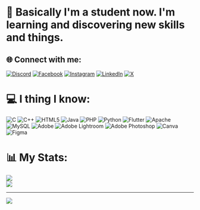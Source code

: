 # 💫 Basically I'm a student now. I'm learning and discovering new skills and things.


## 🌐 Connect with me:
[![Discord](https://img.shields.io/badge/Discord-%237289DA.svg?logo=discord&logoColor=white)](https://discord.gg/ahnafhasan.niloy) [![Facebook](https://img.shields.io/badge/Facebook-%231877F2.svg?logo=Facebook&logoColor=white)](https://facebook.com/ahnafhasan.niloy) [![Instagram](https://img.shields.io/badge/Instagram-%23E4405F.svg?logo=Instagram&logoColor=white)](https://instagram.com/ahnafhasan_niloy) [![LinkedIn](https://img.shields.io/badge/LinkedIn-%230077B5.svg?logo=linkedin&logoColor=white)](https://www.linkedin.com/in/ahnafhasan-niloy/) [![X](https://img.shields.io/badge/X-black.svg?logo=X&logoColor=white)](https://x.com/@the_ah_niloy) 

# 💻 I thing I know:
![C](https://img.shields.io/badge/c-%2300599C.svg?style=for-the-badge&logo=c&logoColor=white) ![C++](https://img.shields.io/badge/c++-%2300599C.svg?style=for-the-badge&logo=c%2B%2B&logoColor=white) ![HTML5](https://img.shields.io/badge/html5-%23E34F26.svg?style=for-the-badge&logo=html5&logoColor=white) ![Java](https://img.shields.io/badge/java-%23ED8B00.svg?style=for-the-badge&logo=openjdk&logoColor=white) ![PHP](https://img.shields.io/badge/php-%23777BB4.svg?style=for-the-badge&logo=php&logoColor=white) ![Python](https://img.shields.io/badge/python-3670A0?style=for-the-badge&logo=python&logoColor=ffdd54) ![Flutter](https://img.shields.io/badge/Flutter-%2302569B.svg?style=for-the-badge&logo=Flutter&logoColor=white) ![Apache](https://img.shields.io/badge/apache-%23D42029.svg?style=for-the-badge&logo=apache&logoColor=white) ![MySQL](https://img.shields.io/badge/mysql-4479A1.svg?style=for-the-badge&logo=mysql&logoColor=white) ![Adobe](https://img.shields.io/badge/adobe-%23FF0000.svg?style=for-the-badge&logo=adobe&logoColor=white) ![Adobe Lightroom](https://img.shields.io/badge/Adobe%20Lightroom-31A8FF.svg?style=for-the-badge&logo=Adobe%20Lightroom&logoColor=white) ![Adobe Photoshop](https://img.shields.io/badge/adobe%20photoshop-%2331A8FF.svg?style=for-the-badge&logo=adobe%20photoshop&logoColor=white) ![Canva](https://img.shields.io/badge/Canva-%2300C4CC.svg?style=for-the-badge&logo=Canva&logoColor=white) ![Figma](https://img.shields.io/badge/figma-%23F24E1E.svg?style=for-the-badge&logo=figma&logoColor=white)
# 📊 My Stats:
![](https://github-readme-stats.vercel.app/api?username=ahnafhasanniloy&theme=vue-dark&hide_border=false&include_all_commits=false&count_private=false)<br/>
![](https://github-readme-streak-stats.herokuapp.com/?user=ahnafhasanniloy&theme=vue-dark&hide_border=false)<br/>

---
[![](https://visitcount.itsvg.in/api?id=ahnafhasanniloy&icon=2&color=1)](https://visitcount.itsvg.in)

<!-- Proudly created with GPRM ( https://gprm.itsvg.in ) -->
